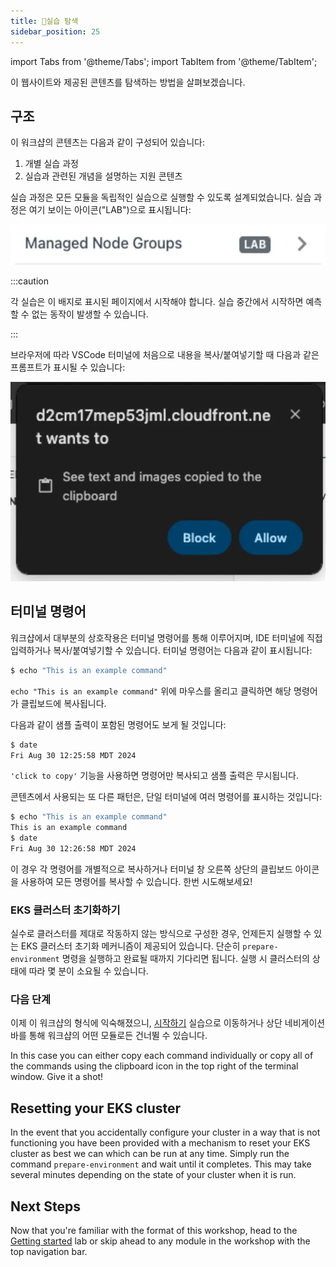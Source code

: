 ```yaml
---
title: 실습 탐색
sidebar_position: 25
---
```


import Tabs from '@theme/Tabs';
import TabItem from '@theme/TabItem';

이 웹사이트와 제공된 콘텐츠를 탐색하는 방법을 살펴보겠습니다.

## 구조

이 워크샵의 콘텐츠는 다음과 같이 구성되어 있습니다:

1. 개별 실습 과정
2. 실습과 관련된 개념을 설명하는 지원 콘텐츠

실습 과정은 모든 모듈을 독립적인 실습으로 실행할 수 있도록 설계되었습니다. 실습 과정은 여기 보이는 아이콘("LAB")으로 표시됩니다:

![Lab icon example](./assets/lab-icon.webp)

:::caution

각 실습은 이 배지로 표시된 페이지에서 시작해야 합니다. 실습 중간에서 시작하면 예측할 수 없는 동작이 발생할 수 있습니다.

:::

브라우저에 따라 VSCode 터미널에 처음으로 내용을 복사/붙여넣기할 때 다음과 같은 프롬프트가 표시될 수 있습니다:

![VSCode copy/paste](./assets/vscode-copy-paste.webp)

## 터미널 명령어

워크샵에서 대부분의 상호작용은 터미널 명령어를 통해 이루어지며, IDE 터미널에 직접 입력하거나 복사/붙여넣기할 수 있습니다. 터미널 명령어는 다음과 같이 표시됩니다:

```bash test=false
$ echo "This is an example command"
```

`echo "This is an example command"` 위에 마우스를 올리고 클릭하면 해당 명령어가 클립보드에 복사됩니다.

다음과 같이 샘플 출력이 포함된 명령어도 보게 될 것입니다:

```bash test=false
$ date
Fri Aug 30 12:25:58 MDT 2024
```

`'click to copy'` 기능을 사용하면 명령어만 복사되고 샘플 출력은 무시됩니다.

콘텐츠에서 사용되는 또 다른 패턴은, 단일 터미널에 여러 명령어를 표시하는 것입니다:

```bash test=false
$ echo "This is an example command"
This is an example command
$ date
Fri Aug 30 12:26:58 MDT 2024
```

이 경우 각 명령어를 개별적으로 복사하거나 터미널 창 오른쪽 상단의 클립보드 아이콘을 사용하여 모든 명령어를 복사할 수 있습니다. 한번 시도해보세요!

### EKS 클러스터 초기화하기

실수로 클러스터를 제대로 작동하지 않는 방식으로 구성한 경우, 언제든지 실행할 수 있는 EKS 클러스터 초기화 메커니즘이 제공되어 있습니다. 단순히 `prepare-environment` 명령을 실행하고 완료될 때까지 기다리면 됩니다. 실행 시 클러스터의 상태에 따라 몇 분이 소요될 수 있습니다.

### 다음 단계

이제 이 워크샵의 형식에 익숙해졌으니, [시작하기](/o/ihOxGoj6RUixHGUrQEbm/s/DOGGWuHTz1iyK4Etj3es/~/changes/11/undefined/index-1) 실습으로 이동하거나 상단 네비게이션 바를 통해 워크샵의 어떤 모듈로든 건너뛸 수 있습니다.

In this case you can either copy each command individually or copy all of the commands using the clipboard icon in the top right of the terminal window. Give it a shot!

## Resetting your EKS cluster

In the event that you accidentally configure your cluster in a way that is not functioning you have been provided with a mechanism to reset your EKS cluster as best we can which can be run at any time. Simply run the command `prepare-environment` and wait until it completes. This may take several minutes depending on the state of your cluster when it is run.

## Next Steps

Now that you're familiar with the format of this workshop, head to the [Getting started](/docs/introduction/getting-started) lab or skip ahead to any module in the workshop with the top navigation bar.